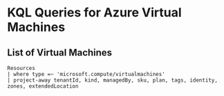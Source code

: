# KQL Queries for Azure Virtual Machines

## List of Virtual Machines
```
Resources
| where type =~ 'microsoft.compute/virtualmachines'
| project-away tenantId, kind, managedBy, sku, plan, tags, identity, zones, extendedLocation
```

```

```

```

```

```

```

```

```
